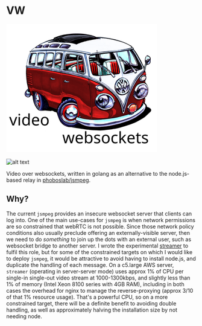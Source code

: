 # VW

![alt text][logo]

![alt text][status]

Video over websockets, written in golang as an alternative to the node.js-based relay in [phoboslab/jsmpeg](https://github.com/phoboslabs/msjpeg).

## Why?
The current ```jsmpeg``` provides an insecure websocket server that clients can log into. One of the main use-cases for ```jsmpeg``` is when network permissions are so constrained that webRTC is not possible.  Since those network policy conditions also usually preclude offering an externally-visible server, then we need to do _something_ to join up the dots with an external user, such as websocket bridge to another server. I wrote the experimental [streamer](https://github.com/timdrysdale/streamer) to fulfil this role, but for some of the constrained targets on which I would like to deploy ```jsmpeg```, it would be attractive to avoid having to install node.js, and duplicate the handling of each message. On a c5.large AWS server, ```streamer``` (operating in server-server mode) uses approx 1% of CPU per single-in single-out video stream at 1000-1300kbps, and slightly less than 1% of memory (Intel Xeon 8100 series with 4GB RAM), including in both cases the overhead for nginx to manage the reverse-proxying (approx 3/10 of that 1% resource usage). That's a powerful CPU, so on a more constrained target, there will be a definite benefit to avoiding double handling, as well as approximately halving the installation size by not needing node.




[status]: https://img.shields.io/badge/alpha-do%20not%20use-orange "Alpha status, do not use" 
[logo]: ./img/logo.svg "VW logo"

